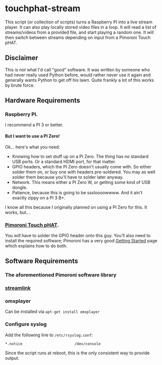 # touchphat-stream

This script (or collection of scripts) turns a Raspberry PI into a live stream player. It can also play locally stored video files in a loop. It will read a list of streams/videos from a provided file, and start playing a random one. It will then switch between streams depending on input from a Pimoroni Touch pHAT. 

## Disclaimer

This is _not_ what I'd call "good" software. It was written by someone who had never really used Python before, would rather never use it again and generally wants Python to get off his lawn. Quite frankly a lot of this works by brute force. 

## Hardware Requirements

### Raspberry PI. 

I recommend a PI 3 or better. 

#### But I want to use a PI Zero!

Ok... here's what you need:

* Knowing how to set stuff up on a PI Zero. The thing has no standard USB ports. Or a standard HDMI port, for that matter. 
* GPIO headers, which the PI Zero doesn't usually come with. So either solder them on, or buy one with headers pre-soldered. You may as well solder them because you'll have to solder later anyway.
* Network. This means either a PI Zero W, or getting some kind of USB dongle. 
* Patience, because this is going to be sssloooowwww. And it ain't exactly zippy on a PI 3 B+.

I know all this because I originally planned on using a PI Zero for this. It works, but...

### [Pimoroni Touch pHAT](https://shop.pimoroni.com/products/touch-phat). 

You _will_ have to solder the GPIO header onto this guy. You'll also need to install the required software; Pimoroni has a very good [Getting Started](https://learn.pimoroni.com/tutorial/sandyj/getting-started-with-touch-phat) page which explains how to do both. 

## Software Requirements

### The aforementioned Pimoroni software library

### [streamlink](https://github.com/streamlink/streamlink)

### omxplayer

Can be installed via ```apt-get install omxplayer```

### Configure syslog

Add the following line to ```/etc/rsyslog.conf```:

```*.notice                        /dev/console```

Since the script runs at reboot, this is the only consistent way to provide output. 
